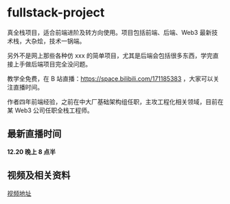 # fullstack-project

真全栈项目，适合前端进阶及转方向使用。项目包括前端、后端、Web3 最新技术栈，大杂烩，技术一锅端。

另外不是网上那些各种仿 xxx 的简单项目，尤其是后端会包括很多东西，学完直接上手做后端项目完全没问题。

教学全免费，在 B 站直播：https://space.bilibili.com/171185383 ，大家可以关注直播时间。

作者四年前端经验，之前在中大厂基础架构组任职，主攻工程化相关领域，目前在某 Web3 公司任职全栈工程师。

## 最新直播时间

**12.20 晚上 8 点半**

## 视频及相关资料

[视频地址](https://www.bilibili.com/video/BV1JA41197Z4/?vd_source=364fc2418dd63e22bb78bf58fc2b962f#reply306231837)
